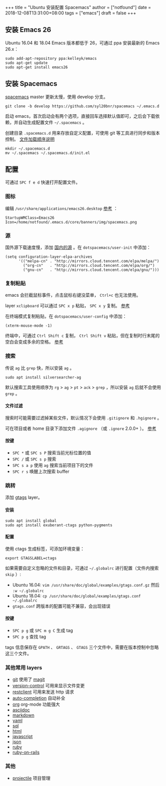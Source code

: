 +++
title = "Ubuntu 安装配置 Spacemacs"
author = ["notfound"]
date = 2018-12-08T13:31:00+08:00
tags = ["emacs"]
draft = false
+++

## 安装 Emacs 26

Ubuntu 16.04 和 18.04 Emacs 版本都低于 26，可通过 ppa 安装最新的 Emacs 26.x：

```shell
sudo add-apt-repository ppa:kelleyk/emacs
sudo apt-get update
sudo apt-get install emacs26
```

## 安装 Spacemacs

[spacemacs](https://github.com/syl20bnr/spacemacs) master 更新太慢，使用 develop 分支。

```shell
git clone -b develop https://github.com/syl20bnr/spacemacs ~/.emacs.d
```

启动 emacs，首次启动会有两个选项，直接回车选择默认值即可，之后会下载依赖，并自动生成配置文件 `~/.spacemacs` 。

创建目录 `.spacemacs.d` 用来存放自定义配置，可使用 git 等工具进行同步和版本控制。 [文件加载顺序说明](https://github.com/syl20bnr/spacemacs/blob/develop/doc/QUICK%5FSTART.org#dotdirectory-spacemacsd)

```shell
mkdir ~/.spacemacs.d
mv ~/.spacemacs ~/.spacemacs.d/init.el
```

## 配置

可通过 `SPC f e d` 快速打开配置文件。


### 图标

编辑 `/usr/share/applications/emacs26.desktop` [参考](https://askubuntu.com/questions/726351/use-desktop-icon-for-running-application) ：

```shell
StartupWMClass=Emacs26
Icon=/home/notfound/.emacs.d/core/banners/img/spacemacs.png
```

### 源

国外源下载速度慢，添加 [国内的源](https://mirrors.cloud.tencent.com/help/elpa.html) 。在 `dotspacemacs/user-init` 中添加：

```emacs-lisp
(setq configuration-layer-elpa-archives
      '(("melpa-cn" . "http://mirrors.cloud.tencent.com/elpa/melpa/")
        ("org-cn"   . "http://mirrors.cloud.tencent.com/elpa/org/")
        ("gnu-cn"   . "http://mirrors.cloud.tencent.com/elpa/gnu/")))
```

### 复制粘贴

emacs 会拦截鼠标事件，点击鼠标右键没菜单， `Ctrl+c` 也无法使用。

layer `xclipboard` 可以通过 `SPC x p` 粘贴， `SPC x y` 复制。 [参考](https://github.com/syl20bnr/spacemacs/tree/develop/layers/+tools/xclipboard)

在终端模式复制粘贴，在 `dotspacemacs/user-config` 中添加：

```emacs-lisp
(xterm-mouse-mode -1)
```

终端中，可通过 `Ctrl Shift c` 复制， `Ctrl Shift v` 粘贴，但在复制时行末尾的空白会变成多余的空格。 [参考](https://www.reddit.com/r/spacemacs/comments/7ax52t/how%5Fto%5Fcopypaste%5Ffrom%5Fthe%5Fhost%5Fclipboard%5Fin)


### 搜索

传说 `ag` 比 `grep` 快，所以安装 `ag` 。

```shell
sudo apt install silversearcher-ag
```

默认搜索工具使用顺序为 `rg` > `ag` > `pt` > `ack` > `grep` ，所以安装 `ag` 后就不会使用 `grep` 。

#### 文件过滤

搜索时可能需要过滤掉某些文件，默认情况下会使用 `.gitignore` 和 `.hgignore` 。

可在项目或者 home 目录下添加文件 `.agignore` （或 `.ignore` 2.0.0+ ）。 [参考](https://github.com/ggreer/the%5Fsilver%5Fsearcher/wiki/Advanced-Usage)


#### 按键

- `SPC *` 或 `SPC s P` 搜索当前光标位置的值
- `SPC /` 或 `SPC s p` 搜索
- `SPC s a p` 使用 `ag` 搜索当前项目下的文件
- `SPC r s` 唤醒上次搜索 buffer

### 跳转

添加 [gtags](https://github.com/syl20bnr/spacemacs/tree/develop/layers/%2Btags/gtags) layer。

#### 安装

```shell
sudo apt install global
sudo apt install exuberant-ctags python-pygments
```

#### 配置

使用 ctags 生成标签，可添加环境变量：

```shell
export GTAGSLABEL=ctags
```

如果需要自定义忽略的文件和目录，可通过 `~/.globalrc` 进行配置（文件内搜索 `skip` ）:

- Ubuntu 16.04: `vim /usr/share/doc/global/examples/gtags.conf.gz` 然后 `:w ~/.globalrc`
- Ubuntu 18.04: `cp /usr/share/doc/global/examples/gtags.conf ~/.globalrc`
- `gtags.conf` 跨版本的配置可能不兼容，会出现错误

#### 按键

- `SPC p g` 或 `SPC m g C` 生成 tag
- `SPC p g` 查找 tag

tags 信息保存在 `GPATH` 、 `GRTAGS` 、 `GTAGS` 三个文件中，需要在版本控制中忽略这三个文件。

### 其他常用 layers

- [git](https://github.com/syl20bnr/spacemacs/tree/develop/layers/%2Bsource-control/git) 使用了 [magit](https://magit.vc/)
- [version-control](https://github.com/syl20bnr/spacemacs/tree/develop/layers/%2Bsource-control/version-control) 可用来显示文件变更
- [restclient](https://github.com/syl20bnr/spacemacs/tree/develop/layers/%2Btools/restclient) 可用来发送 http 请求
- [auto-completion](https://github.com/syl20bnr/spacemacs/tree/develop/layers/%2Bcompletion/auto-completion) 自动补全
- [org](https://github.com/syl20bnr/spacemacs/tree/develop/layers/%2Bemacs/org) org-mode 功能强大
- [asciidoc](https://github.com/syl20bnr/spacemacs/tree/develop/layers/%2Blang/asciidoc)
- [markdown](https://github.com/syl20bnr/spacemacs/tree/develop/layers/%2Blang/markdown)
- [yaml](https://github.com/syl20bnr/spacemacs/tree/develop/layers/%2Blang/yaml)
- [sql](https://github.com/syl20bnr/spacemacs/tree/develop/layers/%2Blang/sql)
- [html](https://github.com/syl20bnr/spacemacs/tree/develop/layers/%2Blang/html)
- [javascript](https://github.com/syl20bnr/spacemacs/tree/develop/layers/%2Blang/javascript)
- [json](https://github.com/syl20bnr/spacemacs/tree/develop/layers/%2Blang/json)
- [ruby](https://github.com/syl20bnr/spacemacs/tree/develop/layers/%2Blang/ruby)
- [ruby-on-rails](https://github.com/syl20bnr/spacemacs/tree/develop/layers/%2Bframeworks/ruby-on-rails)

### 其他

- [projectile](https://github.com/bbatsov/projectile) 项目管理
